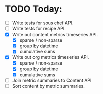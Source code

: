 TODO Today:
==========
- [ ] Write tests for sous chef API.
- [ ] Write tests for recipe API.
- [x] Write out content metrics timeseries API.
	- [x] sparse / non-sparse
	- [x] group by datetime
	- [x] cumulative sums
- [x] Write out org metrics timeseries API.
	- [x] sparse / non-sparse
	- [x] group by datetime
	- [x] cumulative sums
- [ ] Join metric summaries to Content API
- [ ] Sort content by metric summaries.
